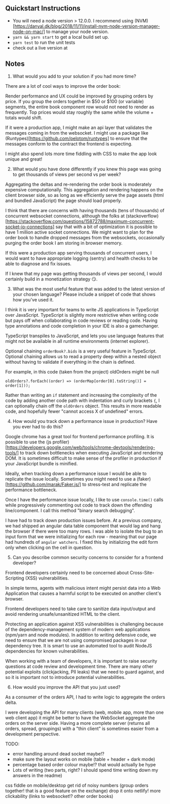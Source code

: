## Quickstart Instructions

- You will need a node version > 12.0.0. I recommend using (NVM)[https://danyal.dk/blog/2018/11/11/install-nvm-node-version-manager-node-on-mac/] to manage your node version.
- `yarn && yarn start` to get a local build set up.
- `yarn test` to run the unit tests
- check out a live version at

## Notes

1. What would you add to your solution if you had more time?

There are a lot of cool ways to improve the order book:

Render performance and UX could be improved by grouping orders by price. If you group the orders together in $50 or $100 (or variable) segments, the entire book component row would not need to render as frequently. Top prices would stay roughly the same while the volume + totals would shift.

If it were a production app, I might make an api layer that validates the messages coming in from the websocket. I might use a package like (Runtypes)[https://github.com/pelotom/runtypes] to ensure that the messages conform to the contract the frontend is expecting.

I might also spend lots more time fiddling with CSS to make the app look unique and great!

2. What would you have done differently if you knew this page was going to get thousands of views per second vs per week?

Aggregating the deltas and re-rendering the order book is moderately expensive computationally. This aggregation and rendering happens on the client browser side, so as long as we efficiently serve the page assets (html and bundled JavaScript) the page should load properly.

I think that there are concerns with having thousands (tens of thousands) of concurrent websocket connections, although the folks at (stackoverflow)[https://stackoverflow.com/questions/15872788/maximum-concurrent-socket-io-connections] say that with a bit of optimization it is possible to have 1 million active socket connections. We might want to plan for the order book to handle dropped messages from the websockets, occasionally purging the order book I am storing in browser memory.

If this were a production app serving thousands of concurrent users, I would want to have appropriate logging (sentry) and health checks to be able to diagnose and fix issues.

If I knew that my page was getting thousands of views per second, I would certainly build in a monetization strategy 😏.

3. What was the most useful feature that was added to the latest version of your chosen language? Please include a snippet of code that shows how you've used it.

I think it is very important for teams to write JS applications in TypeScript over JavaScript. TypeScript is slightly more restrictive when writing code but pays off when collaborating in code reviews or reading code. Having type annotations and code completion in your IDE is also a gamechanger.

TypeScript transpiles to JavaScript, and lets you use language features that might not be available in all runtime environments (internet explorer).

Optional chaining `orderBook?.bids` is a very useful feature in TypeScript. Optional chaining allows us to read a property deep within a nested object without having to validate if everything in the chain is defined.

For example, in this code (taken from the project) oldOrders might be null

```
oldOrders?.forEach((order) => (orderMap[order[0].toString()] = order[1]));

```

Rather than writing an `if` statement and increasing the complexity of the code by adding another code path with indentation and curly brackets `{`, I can optionally chain off the `oldOrders` object. This results in more readable code, and hopefully fewer "cannot access X of undefined" errors.

4. How would you track down a performance issue in production? Have you ever had to do this?

Google chrome has a great tool for frontend performance profiling. It is possible to use the (js profiler)[https://developers.google.com/web/tools/chrome-devtools/rendering-tools/] to track down bottlenecks when executing JavaScript and rendering DOM. It is sometimes difficult to make sense of the profiler in production if your JavaScript bundle is minified.

Ideally, when tracking down a performance issue I would be able to replicate the issue locally. Sometimes you might need to use a (faker)[https://github.com/marak/Faker.js/] to stress-test and replicate the performance bottleneck.

Once I have the performance issue locally, I like to use `console.time()` calls while progressively commenting out code to track down the offending line/component. I call this method "binary search debugging".

I have had to track down production issues before. At a previous company, we had shipped an angular data table component that would lag and hang the browser if there were too many rows. I was able to isolate the bug to an input form that we were initializing for each row - meaning that our page had hundreds of `angular watchers`. I fixed this by initializing the edit form only when clicking on the cell in question.

5. Can you describe common security concerns to consider for a frontend developer?

Frontend developers certainly need to be concerned about Cross-Site-Scripting (XSS) vulnerabilities.

In simple terms, agents with malicious intent might persist data into a Web Application that causes a harmful script to be executed on another client's browser.

Frontend developers need to take care to sanitize data input/output and avoid rendering unsafe/unsanitized HTML to the client.

Protecting an application against XSS vulnerabilities is challenging because of the dependency-management system of modern web applications (npm/yarn and node modules). In addition to writing defensive code, we need to ensure that we are not using compromised packages in our dependency tree. It is smart to use an automated tool to audit NodeJS dependencies for known vulnerabilities.

When working with a team of developers, it is important to raise security questions at code review and development time. There are many other potential exploits (clickjacking, PII leaks) that we need to guard against, and so it is important not to introduce potential vulnerabilities.

6. How would you improve the API that you just used?

As a consumer of the orders API, I had to write logic to aggregate the orders delta.

I were developing the API for many clients (web, mobile app, more than one web client app) it might be better to have the WebSocket aggregate the orders on the server side. Having a more complete server (returns all orders, spread, groupings) with a "thin client" is sometimes easier from a development perspective.

TODO:

- error handling around dead socket maybe!?
- make sure the layout works on mobile (table + header + dark mode)
- percentage based order colour maybe!? that would actually be hype
- Lots of writing (two parts, right? I should spend time writing down my answers in the readme)

css fiddle on mobile/desktop
get rid of noisy numbers (group orders together! that is a good feature on the exchange)
drop it onto netlify!
more clickability (links to websocket!? other order books)
